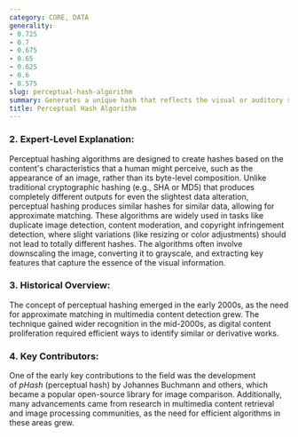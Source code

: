 ```yaml
---
category: CORE, DATA
generality:
- 0.725
- 0.7
- 0.675
- 0.65
- 0.625
- 0.6
- 0.575
slug: perceptual-hash-algorithm
summary: Generates a unique hash that reflects the visual or auditory similarity of data, such as an image, rather than its exact content.
title: Perceptual Hash Algorithm
---
```


### 2. **Expert-Level Explanation**:

Perceptual hashing algorithms are designed to create hashes based on the content's characteristics that a human might perceive, such as the appearance of an image, rather than its byte-level composition. Unlike traditional cryptographic hashing (e.g., SHA or MD5) that produces completely different outputs for even the slightest data alteration, perceptual hashing produces similar hashes for similar data, allowing for approximate matching. These algorithms are widely used in tasks like duplicate image detection, content moderation, and copyright infringement detection, where slight variations (like resizing or color adjustments) should not lead to totally different hashes. The algorithms often involve downscaling the image, converting it to grayscale, and extracting key features that capture the essence of the visual information.

### 3. **Historical Overview**:

The concept of perceptual hashing emerged in the early 2000s, as the need for approximate matching in multimedia content detection grew. The technique gained wider recognition in the mid-2000s, as digital content proliferation required efficient ways to identify similar or derivative works.

### 4. **Key Contributors**:

One of the early key contributions to the field was the development of _pHash_ (perceptual hash) by Johannes Buchmann and others, which became a popular open-source library for image comparison. Additionally, many advancements came from research in multimedia content retrieval and image processing communities, as the need for efficient algorithms in these areas grew.